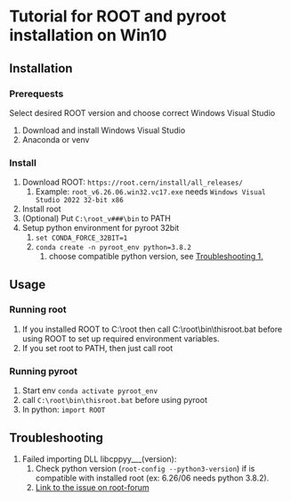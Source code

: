 # Tutorial for ROOT and pyroot installation on Win10

## Installation

### Prerequests

Select desired ROOT version and choose correct Windows Visual Studio

1. Download and install Windows Visual Studio
2. Anaconda or venv

### Install

1. Download ROOT: `https://root.cern/install/all_releases/`
    1. Example: `root_v6.26.06.win32.vc17.exe` needs `Windows Visual Studio 2022 32-bit x86`
2. Install root
3. (Optional) Put `C:\root_v###\bin` to PATH
4. Setup python environment for pyroot 32bit
    1. `set CONDA_FORCE_32BIT=1`
    2. `conda create -n pyroot_env python=3.8.2` 
        1. choose compatible python version, see [Troubleshooting 1.](#Troubleshooting)

## Usage

### Running root

1. If you installed ROOT to C:\root then call C:\root\bin\thisroot.bat before using ROOT to set up required environment variables.
2. If you set root to PATH, then just call root

### Running pyroot

1. Start env `conda activate pyroot_env`
2. call `C:\root\bin\thisroot.bat` before using pyroot
3. In python: `import ROOT`

## Troubleshooting

1. Failed importing DLL libcppyy___(version): 
    1. Check python version (`root-config --python3-version`) if is compatible with installed root (ex: 6.26/06 needs python 3.8.2).
    2. [Link to the issue on root-forum](https://root-forum.cern.ch/t/some-problem-about-pyroot/44971)
